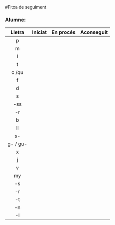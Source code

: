 #Fitxa de seguiment


### Alumne:


| Lletra | Iniciat | En procés | Aconseguit |
|:--:| :--: |:--: |:--:|
| p
| m
| l
| t
| c /qu
| f
| d
| s
| -ss
| -r
| b
| ll
| s-
| g- / gu-
| x
| j
| v
| my
| -s
| -r
| -t
| -n
| -l
